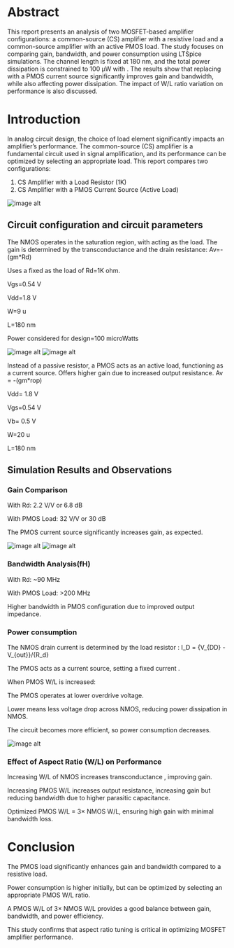 # Abstract
This report presents an analysis of two MOSFET-based amplifier configurations: a common-source (CS) amplifier with a resistive load and a common-source amplifier with an active PMOS load. 
The study focuses on comparing gain, bandwidth, and power consumption using LTSpice simulations. The channel length is fixed at 180 nm, and the total power dissipation is constrained to 100 µW with . 
The results show that replacing  with a PMOS current source significantly improves gain and bandwidth, while also affecting power dissipation. The impact of W/L ratio variation on performance is also discussed.

# Introduction
In analog circuit design, the choice of load element significantly impacts an amplifier’s performance. The common-source (CS) amplifier is a fundamental circuit used in signal amplification, 
and its performance can be optimized by selecting an appropriate load.
This report compares two configurations:
1. CS Amplifier with a Load Resistor (1K)
2. CS Amplifier with a PMOS Current Source (Active Load)

![image alt](https://github.com/harshithabm08/LinearIntegratedCircuits/blob/bf92d5dbcc417a9a0b9416e27812f701e5d94a55/configuration_ckt.png)
## Circuit configuration and circuit parameters
The NMOS operates in the saturation region, with acting as the load.
The gain is determined by the transconductance and the drain resistance:
Av=-(gm*Rd)

Uses a fixed  as the load of Rd=1K ohm.

Vgs=0.54 V

Vdd=1.8 V

W=9 u

L=180 nm

Power considered for design=100 microWatts

![image alt](https://github.com/harshithabm08/LinearIntegratedCircuits/blob/b41418ad8fcd2c59384f2c9f5bbb354f1383ba56/Op_withRd.png)
![image alt](https://github.com/harshithabm08/LinearIntegratedCircuits/blob/ac7c1cc6f133346f3111d09f3cff93e784dba017/Op_withPMOS.png)

Instead of a passive resistor, a PMOS acts as an active load, functioning as a current source.
Offers higher gain due to increased output resistance.
Av = -(gm*rop)

Vdd= 1.8 V

Vgs=0.54 V

Vb= 0.5 V

W=20 u

L=180 nm

## Simulation Results and Observations
### Gain Comparison
With Rd: 2.2 V/V or 6.8 dB

With PMOS Load: 32 V/V or 30 dB

The PMOS current source significantly increases gain, as expected.

![image alt](https://github.com/harshithabm08/LinearIntegratedCircuits/blob/6c507141123cfa8f0ecb6b366735364bc8444e6e/Rd_Av.png)
![image alt](https://github.com/harshithabm08/LinearIntegratedCircuits/blob/654eee6bce788a731e4e66aeeb0282d49b114230/CMOS_Av.png)

### Bandwidth Analysis(fH)
With Rd: ~90 MHz

With PMOS Load: >200 MHz

Higher bandwidth in PMOS configuration due to improved output impedance.
### Power consumption
The NMOS drain current  is determined by the load resistor :
I_D = {V_{DD} - V_{out}}/{R_d}

The PMOS acts as a current source, setting a fixed current .

When PMOS W/L is increased:

The PMOS operates at lower overdrive voltage.

Lower  means less voltage drop across NMOS, reducing power dissipation in NMOS.

The circuit becomes more efficient, so power consumption decreases.

![image alt](https://github.com/harshithabm08/LinearIntegratedCircuits/blob/80a3341cfbe1cb2fd163212c18f6a33079c7dab9/Power.png)
### Effect of Aspect Ratio (W/L) on Performance
Increasing W/L of NMOS increases transconductance , improving gain.

Increasing PMOS W/L increases output resistance, increasing gain but reducing bandwidth due to higher parasitic capacitance.

Optimized PMOS W/L = 3× NMOS W/L, ensuring high gain with minimal bandwidth loss.

# Conclusion
The PMOS load significantly enhances gain and bandwidth compared to a resistive load.

Power consumption is higher initially, but can be optimized by selecting an appropriate PMOS W/L ratio.

A PMOS W/L of 3× NMOS W/L provides a good balance between gain, bandwidth, and power efficiency.

This study confirms that aspect ratio tuning is critical in optimizing MOSFET amplifier performance.
